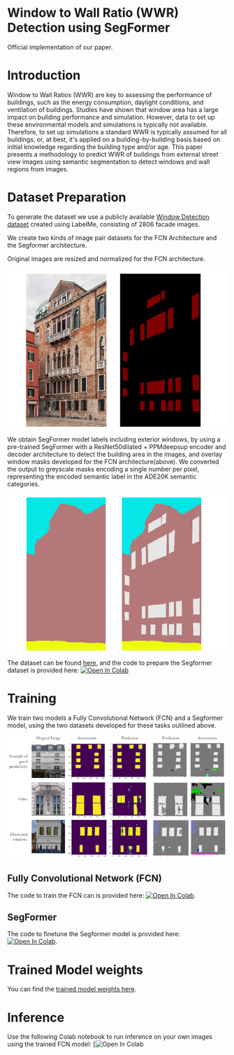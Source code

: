 # Window to Wall Ratio (WWR) Detection using SegFormer
Official implementation of our paper.

# Introduction
Window to Wall Ratios (WWR) are key to assessing the performance of buildings, such as the energy consumption, daylight conditions, and ventilation of buildings. Studies have shown that window area has a large impact on building performance and simulation. However, data to set up these environmental models and simulations is typically not available. Therefore, to set up simulations a standard WWR is typically assumed for all buildings, or, at best, it's applied on a building-by-building basis based on initial knowledge regarding the building type and/or age. This paper presents a methodology to predict WWR of buildings from external street view images using semantic segmentation to detect windows and wall regions from images.

# Dataset Preparation

To generate the dataset we use a publicly available [Window Detection dataset](https://drive.google.com/drive/folders/1TfeIcQ8KlEvP1-ewGcTaj3SqU_IpoLUv) created using LabelMe, consisting of 2806 facade images.

We create two kinds of image pair datasets for the FCN Architecture and the Segformer architecture. 

Original images are resized and normalized for the FCN architecture.

![Figure1](/fig/Figure1.png)

We obtain SegFormer model labels including exterior windows, by using a pre-trained SegFormer with a ResNet50dilated + PPMdeepsup encoder and decoder architecture to detect the building area in the images, and overlay window masks developed for the FCN architecture(above). We converted the output to greyscale masks encoding a single number per pixel, representing the encoded semantic label in the ADE20K semantic categories.

![Figure2](/fig/Figure2.png)

The dataset can be found [here](https://drive.google.com/drive/folders/1_QZlS601vPEbiGORTF3KWj8qoM1H08vo?usp=drive_link), and the code to prepare the Segformer dataset is provided here:
[![Open In Colab](https://colab.research.google.com/assets/colab-badge.svg)](https://colab.research.google.com/drive/1Z4tDsHpla0bOaCVhvLfztEBwHJkJDP67?usp=sharing)

# Training

We train two models a Fully Convolutional Network (FCN) and a Segformer model, using the two datasets developed for these tasks outlined above.

![Comparison of FCN and Segformer on window segmentation](/fig/visual_results.png)

## Fully Convolutional Network (FCN)
The code to train the FCN can is provided here: [![Open In Colab](https://colab.research.google.com/assets/colab-badge.svg)](https://colab.research.google.com/drive/1sYGX06puHNNSfna9eK0h0nC0geY6C1oZ?ouid=101108956433273489124&usp=drive_link).

## SegFormer
The code to finetune the Segformer model is provided here: [![Open In Colab](https://colab.research.google.com/assets/colab-badge.svg)](https://colab.research.google.com/drive/1gRHIN5Rz3uwoi09rlp2AdZosWNNCR7ya?usp=drive_link).

# Trained Model weights
You can find the [trained model weights here](https://drive.google.com/drive/folders/1HTOQCSBQIWkj8qrFVfp5pGC6PiQmJBN7?usp=sharing).

# Inference
Use the following Colab notebook to run inference on your own images using the trained FCN model: [![Open In Colab](https://colab.research.google.com/drive/1PpflhuNrAb0RAnFynYf9FCn2Xz2sJHyT?usp=drive_link)
